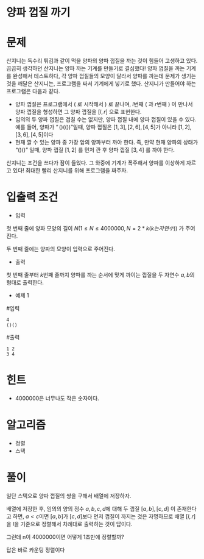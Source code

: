 # 양파 껍질 까기

# 문제

산지니는 독수리 튀김과 같이 먹을 양파의 양파 껍질을 까는 것이 힘들어 고생하고 있다. 곰곰히 생각하던 산지니는 양파 까는 기계를 만들기로 결심했다! 양파 껍질을 까는 기계를 완성해서 테스트하다, 각 양파 껍질들의 모양이 달라서 양파를 까는데 문제가 생기는 것을 깨달은 산지니는, 프로그램을 짜서 기계에게 넣기로 했다. 산지니가 만들어야 하는 프로그램은 다음과 같다.

- 양파 껍질은 프로그램에서 ( 로 시작해서 ) 로 끝나며, $l$번째 ( 과 $r$번째 ) 이 만나서 양파 껍질을 형성하면 그 양파 껍질을 $[l, r]$ 으로 표현한다.
- 임의의 두 양파 껍질은 겹칠 수는 없지만, 양파 껍질 내에 양파 껍질이 있을 수 있다. 예를 들어, 양파가 $“()(())”$일때, 양파 껍질은 $[1, 3], [2, 6], [4, 5]$가 아니라 $[1, 2], [3, 6], [4, 5]$이다
- 현재 깔 수 있는 양파 중 가장 앞의 양파부터 까야 한다. 즉, 만약 현재 양파의 상태가 “()()” 일때, 양파 껍질 $[1, 2]$ 를 먼저 깐 후 양파 껍질 $[3, 4]$ 를 까야 한다.

산지니는 조건을 쓰다가 잠이 들었다. 그 와중에 기계가 폭주해서 양파를 이상하게 자르고 있다! 최대한 빨리 산지니를 위해 프로그램을 짜주자.

# 입출력 조건

- 입력

첫 번째 줄에 양파 모양의 길이 $N(1 ≤ N ≤ 4000000, N = 2 * k(k는 자연수))$ 가 주어진다. 

두 번째 줄에는 양파의 모양이 입력으로 주어진다.

- 출력

첫 번째 줄부터 $k$번째 줄까지 양파를 까는 순서에 맞게 까이는 껍질을 두 자연수 $a, b$의 형태로 출력한다.

- 예제 1

#입력

```
4
()()
```

#출력

```
1 2
3 4
```

# 힌트
- 4000000은 너무나도 작은 숫자이다.

# 알고리즘

- 정렬
- 스택

# 풀이

일단 스택으로 양파 껍질의 쌍을 구해서 배열에 저장하자.

배열에 저장한 후, 임의의 양의 정수 $a, b, c, d$에 대해 두 껍질 $[a, b], [c, d]$ 이 존재한다고 하면, $a < c$이면 $[a, b]$가 $[c, d]$보다 먼저 껍질이 까지는 것은 자명하므로 배열 $[l, r]$을 $l$을 기준으로 정렬해서 차례대로 출력하는 것이 답이다.

그런데 n이 4000000이면 어떻게 1초만에 정렬할까?

답은 바로 카운팅 정렬이다
